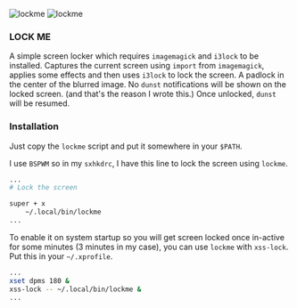 ![lockme](https://user-images.githubusercontent.com/42554663/101631744-a7aa2700-3a46-11eb-9bd8-a71835992618.png)
![lockme](https://user-images.githubusercontent.com/42554663/101631805-c5778c00-3a46-11eb-9f7a-6bc8dd546043.png)

### LOCK ME

A simple screen locker which requires `imagemagick` and `i3lock` to be installed.
Captures the current screen using `import` from `imagemagick`, applies some effects and then uses `i3lock` to lock the screen. A padlock in the center of the blurred image.
No `dunst` notifications will be shown on the locked screen. (and that's the reason I wrote this.)
Once unlocked, `dunst` will be resumed.

### Installation

Just copy the `lockme` script and put it somewhere in your `$PATH`.


I use `BSPWM` so in my `sxhkdrc`, I have this line to lock the screen using `lockme`.

```bash
...
# Lock the screen

super + x
    ~/.local/bin/lockme 
...
```

To enable it on system startup so you will get screen locked once in-active for some minutes (3 minutes in my case), you can use `lockme` with `xss-lock`. Put this in your `~/.xprofile`.

```bash
...
xset dpms 180 &
xss-lock -- ~/.local/bin/lockme &
...
```
